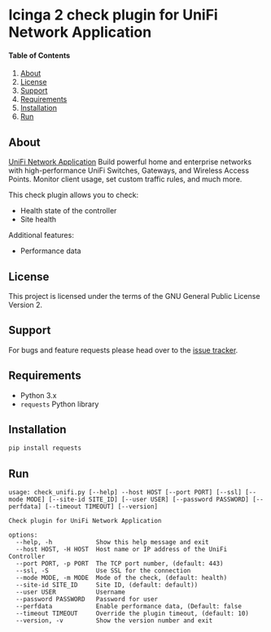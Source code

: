 # Icinga 2 check plugin for UniFi Network Application

#### Table of Contents

1. [About](#about)
2. [License](#license)
3. [Support](#support)
4. [Requirements](#requirements)
5. [Installation](#installation)
6. [Run](#run)

## About

[UniFi Network Application](https://www.ui.com/) Build powerful home and
enterprise networks with high-performance UniFi Switches, Gateways, and
Wireless Access Points. Monitor client usage, set custom traffic rules,
and much more.

This check plugin allows you to check:

* Health state of the controller
* Site health

Additional features:

* Performance data

## License

This project is licensed under the terms of the
GNU General Public License Version 2.

## Support

For bugs and feature requests please head over to the
[issue tracker](https://github.com/hardoverflow/check-unifi/issues).

## Requirements

* Python 3.x
* `requests` Python library

## Installation

```bash
pip install requests
```

## Run

```
usage: check_unifi.py [--help] --host HOST [--port PORT] [--ssl] [--mode MODE] [--site-id SITE_ID] [--user USER] [--password PASSWORD] [--perfdata] [--timeout TIMEOUT] [--version]

Check plugin for UniFi Network Application

options:
  --help, -h            Show this help message and exit
  --host HOST, -H HOST  Host name or IP address of the UniFi Controller
  --port PORT, -p PORT  The TCP port number, (default: 443)
  --ssl, -S             Use SSL for the connection
  --mode MODE, -m MODE  Mode of the check, (default: health)
  --site-id SITE_ID     Site ID, (default: default))
  --user USER           Username
  --password PASSWORD   Password for user
  --perfdata            Enable performance data, (Default: false
  --timeout TIMEOUT     Override the plugin timeout, (default: 10)
  --version, -v         Show the version number and exit
```
